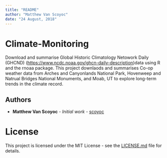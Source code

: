 ```yaml
---
title: "README"
author: "Matthew Van Scoyoc"
date: "24 August, 2018"
---
```


# Climate-Monitoring
Download and summarise Global Historic Climatology Netowork Daily (GHCND) 
(<https://www.ncdc.noaa.gov/ghcn-daily-description>)data using R and the rnoaa
package. This project downlaods and summarises Co-op weather data from Arches and 
Canyonlands National Park, Hovenweep and Natrual Bridges National Monuments, 
and Moab, UT to explore long-term trends in the climate record.

## Authors
* **Matthew Van Scoyoc** - *Initial work* - [scoyoc](https://github.com/scoyoc)

# License
This project is licensed under the MIT License - see the [LICENSE.md](LICENSE.md) file for details.
